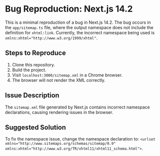 # Bug Reproduction: Next.js 14.2

This is a minimal reproduction of a bug in Next.js 14.2. The bug occurs in the `app/sitemap.ts` file, where the output namespace does not include the definition for `xhtml:link`. Currently, the incorrect namespace being used is `xmlns:xhtml="http://www.w3.org/1999/xhtml"`.

## Steps to Reproduce

1. Clone this repository.
2. Build the project.
3. Visit `localhost:3000/sitemap.xml` in a Chrome browser.
4. The browser will not render the XML correctly.

## Issue Description

The `sitemap.xml` file generated by Next.js contains incorrect namespace declarations, causing rendering issues in the browser.

## Suggested Solution

To fix the namespace issue, change the namespace declaration to: `<urlset xmlns="http://www.sitemaps.org/schemas/sitemap/0.9"  xmlns:xhtml="http://www.w3.org/TR/xhtml11/xhtml11_schema.html">`.

